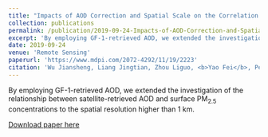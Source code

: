 ```yaml
---
title: "Impacts of AOD Correction and Spatial Scale on the Correlation between High-Resolution AOD from Gaofen-1 Satellite and In Situ PM<sub>2.5</sub> Measurements in Shenzhen, China"
collection: publications
permalink: /publication/2019-09-24-Impacts-of-AOD-Correction-and-Spatial-Scale-on-the-Correlation-between-High-Resolution-AOD-from-Gaofen-1-Satellite-and-In-Situ-PM25-Measurements-in-Shenzhen-City-China
excerpt: 'By employing GF-1-retrieved AOD, we extended the investigation of the relationship between satellite-retrieved AOD and surface PM<sub>2.5</sub> concentrations to the spatial resolution higher than 1 km.'
date: 2019-09-24
venue: 'Remote Sensing'
paperurl: 'https://www.mdpi.com/2072-4292/11/19/2223'
citation: 'Wu Jiansheng, Liang Jingtian, Zhou Liguo, <b>Yao Fei</b>, Peng Jian<sup>*</sup>. 2019. Impacts of AOD Correction and Spatial Scale on the Correlation between High-Resolution AOD from Gaofen-1 Satellite and In Situ PM<sub>2.5</sub> Measurements in Shenzhen City, China. <u><i>Remote Sensing</i></u>. 11(19): 2223.'
---
```

By employing GF-1-retrieved AOD, we extended the investigation of the relationship between satellite-retrieved AOD and surface PM<sub>2.5</sub> concentrations to the spatial resolution higher than 1 km.

[Download paper here](https://www.mdpi.com/2072-4292/11/19/2223)
